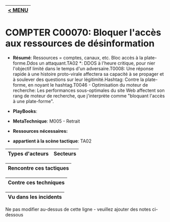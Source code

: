 |[< MENU](../README.md)|
|---|
# COMPTER C00070: Bloquer l'accès aux ressources de désinformation

* **Résumé**: Ressources = comptes, canaux, etc. Bloc accès à la plate-forme.Ddos un attaquant.TA02 *: DDOS à l'heure critique, pour nier l'objectif limité dans le temps d'un adversaire.T0008: Une réponse rapide à une histoire proto-virale affectera sa capacité à se propager et à soulever des questions sur leur légitimité.Hashtag: Contre la plate-forme, en noyant le hashtag.T0046 - Optimisation du moteur de recherche: Les performances sous-optimales du site Web affectent son rang de moteur de recherche, que j'interprète comme "bloquant l'accès à une plate-forme".

* **PlayBooks**:

* **MetaTechnique**: M005 - Retrait

* **Ressources nécessaires:**

* **appartient à la scène tactique**: TA02


|Types d'acteurs |Secteurs |
|----------- |------- |



|Rencontre ces tactiques |
|---------------------- |



|Contre ces techniques |
|------------------------- |



|Vu dans les incidents |
|----------------- |


Ne pas modifier au-dessus de cette ligne - veuillez ajouter des notes ci-dessous